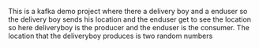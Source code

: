 This is a kafka demo project where there a delivery boy and a enduser so the delivery boy sends his location and the enduser get to see the location so here deliveryboy is the producer and the enduser is the consumer.
The location that the deliveryboy produces is two random numbers
